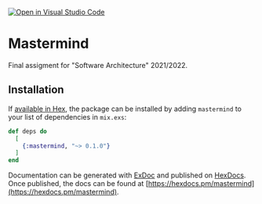 [![Open in Visual Studio Code](https://classroom.github.com/assets/open-in-vscode-f059dc9a6f8d3a56e377f745f24479a46679e63a5d9fe6f495e02850cd0d8118.svg)](https://classroom.github.com/online_ide?assignment_repo_id=6396914&assignment_repo_type=AssignmentRepo)
# Mastermind

Final assigment for "Software Architecture" 2021/2022.

## Installation

If [available in Hex](https://hex.pm/docs/publish), the package can be installed
by adding `mastermind` to your list of dependencies in `mix.exs`:

```elixir
def deps do
  [
    {:mastermind, "~> 0.1.0"}
  ]
end
```

Documentation can be generated with [ExDoc](https://github.com/elixir-lang/ex_doc)
and published on [HexDocs](https://hexdocs.pm). Once published, the docs can
be found at [https://hexdocs.pm/mastermind](https://hexdocs.pm/mastermind).

